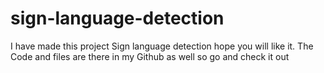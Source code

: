 # sign-language-detection

I have made this project Sign language detection hope you will like it. 
The Code and files are  there in my Github as well so go and check it out
